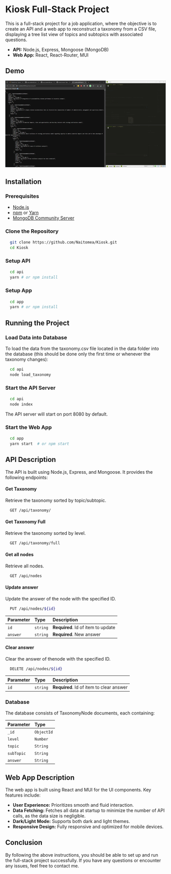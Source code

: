 
# Kiosk Full-Stack Project

This is a full-stack project for a job application, where the objective is to create an API and a web app to reconstruct a taxonomy from a CSV file, displaying a tree list view of topics and subtopics with associated questions.

- **API:** Node.js, Express, Mongoose (MongoDB)
- **Web App:** React, React-Router, MUI

## Demo

![App Preview](preview.gif)

## Installation

### Prerequisites

- [Node.js](https://nodejs.org/)
- [npm](https://www.npmjs.com/) or [Yarn](https://yarnpkg.com/)
- [MongoDB Community Server](https://www.mongodb.com/try/download/community)

### Clone the Repository

```bash
  git clone https://github.com/Naitomea/Kiosk.git
  cd Kiosk
```

### Setup API

```bash
  cd api
  yarn # or npm install
```

### Setup App

```bash
  cd app
  yarn # or npm install
```
    
## Running the Project

### Load Data into Database

To load the data from the taxonomy.csv file located in the data folder into the database (this should be done only the first time or whenever the taxonomy changes):

```bash
  cd api
  node load_taxonomy
```

### Start the API Server

```bash
  cd api
  node index
```

The API server will start on port 8080 by default.

### Start the Web App

```bash
  cd app
  yarn start  # or npm start
```
## API Description

The API is built using Node.js, Express, and Mongoose. It provides the following endpoints:

#### Get Taxonomy

Retrieve the taxonomy sorted by topic/subtopic.

```bash
  GET /api/taxonomy/
```

#### Get Taxonomy Full

Retrieve the taxonomy sorted by level.

```bash
  GET /api/taxonomy/full
```

#### Get all nodes

Retrieve all nodes.

```bash
  GET /api/nodes
```

#### Update answer

Update the answer of the node with the specified ID.

```bash
  PUT /api/nodes/${id}
```

| Parameter | Type     | Description                       |
| :-------- | :------- | :-------------------------------- |
| `id`      | `string` | **Required**. Id of item to update |
| `answer`  | `string` | **Required**. New answer |

#### Clear answer

Clear the answer of thenode with the specified ID.

```bash
  DELETE /api/nodes/${id}
```

| Parameter | Type     | Description                       |
| :-------- | :------- | :-------------------------------- |
| `id`      | `string` | **Required**. Id of item to clear answer |

### Database

The database consists of TaxonomyNode documents, each containing:

| Parameter  | Type       | 
| :--------- | :--------- | 
| `_id`      | `ObjectId` |
| `level`    | `Number`   |
| `topic`    | `String`   |
| `subTopic` | `String`   |
| `answer`   | `String`   |

## Web App Description

The web app is built using React and MUI for the UI components. Key features include:

- **User Experience:** Prioritizes smooth and fluid interaction.
- **Data Fetching:** Fetches all data at startup to minimize the number of API calls, as the data size is negligible.
- **Dark/Light Mode:** Supports both dark and light themes.
- **Responsive Design:** Fully responsive and optimized for mobile devices.
## Conclusion

By following the above instructions, you should be able to set up and run the full-stack project successfully. If you have any questions or encounter any issues, feel free to contact me.